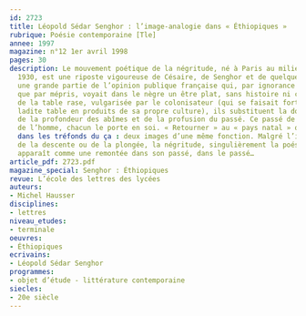 ```yaml
---
id: 2723
title: Léopold Sédar Senghor : l’image-analogie dans « Éthiopiques »
rubrique: Poésie contemporaine [Tle]
annee: 1997
magazine: n°12 1er avril 1998
pages: 30
description: Le mouvement poétique de la négritude, né à Paris au milieu des années
  1930, est une riposte vigoureuse de Césaire, de Senghor et de quelques autres à
  une grande partie de l’opinion publique française qui, par ignorance plus encore
  que par mépris, voyait dans le nègre un être plat, sans histoire ni culture. À l’image
  de la table rase, vulgarisée par le colonisateur (qui se faisait fort d’approvisionner
  ladite table en produits de sa propre culture), ils substituent la double image
  de la profondeur des abîmes et de la profusion du passé. Ce passé de l’individu,
  de l’homme, chacun le porte en soi. « Retourner » au « pays natal » ou « descendre »
  dans les tréfonds du ça : deux images d’une même fonction. Malgré l’image fréquente
  de la descente ou de la plongée, la négritude, singulièrement la poésie de Senghor,
  apparaît comme une remontée dans son passé, dans le passé…
article_pdf: 2723.pdf
magazine_special: Senghor : Éthiopiques
revue: L’école des lettres des lycées
auteurs:
- Michel Hausser
disciplines:
- lettres
niveau_etudes:
- terminale
oeuvres:
- Éthiopiques
ecrivains:
- Léopold Sédar Senghor
programmes:
- objet d’étude - littérature contemporaine
siecles:
- 20e siècle
---
```

